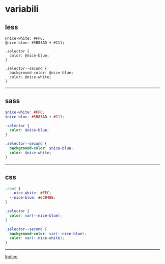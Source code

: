 # variabili

## less

```less
@nice-white: #FFC;
@nice-blue: #5B83AD + #111;

.selector {
  color: @nice-blue;
}

.selector--second {
  background-color: @nice-blue;
  color: @nice-white;
}
```

----

## sass

```scss
$nice-white: #FFC;
$nice-blue: #5B83AD + #111;

.selector {
  color: $nice-blue;
}

.selector--second {
  background-color: $nice-blue;
  color: $nice-white;
}
```

---

## css

```css
:root {
  --nice-white: #FFC;
  --nice-blue: #6C94BE;
}

.selector {
  color: var(--nice-blue);
}

.selector--second {
  background-color: var(--nice-blue);
  color: var(--nice-white);
}
```

---

[Indice](README.md#lezioni)
